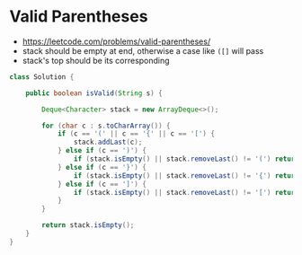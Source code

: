 # Valid Parentheses

- https://leetcode.com/problems/valid-parentheses/
- stack should be empty at end, otherwise a case like `([]` will pass
- stack's top should be its corresponding 

```java
class Solution {

    public boolean isValid(String s) {

        Deque<Character> stack = new ArrayDeque<>();

        for (char c : s.toCharArray()) {
            if (c == '(' || c == '{' || c == '[') {
                stack.addLast(c);
            } else if (c == ')') {
                if (stack.isEmpty() || stack.removeLast() != '(') return false;
            } else if (c == '}') {
                if (stack.isEmpty() || stack.removeLast() != '{') return false;
            } else if (c == ']') {
                if (stack.isEmpty() || stack.removeLast() != '[') return false;
            }
        }

        return stack.isEmpty();
    }
}
```

